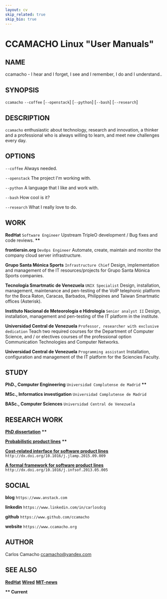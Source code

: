 ```yaml
---
layout: cv
skip_related: true
skip_bio: true
---
```


CCAMACHO Linux "User Manuals"
=============================

NAME
----

ccamacho - I hear and I forget, I see and I remember, I do and I understand..

SYNOPSIS
--------

`ccamacho` `--coffee` [`--openstack`] [`--python`] [`--bash`] [`--research`]

DESCRIPTION
-----------

`ccamacho` enthusiastic about technology, research and innovation,
a thinker and a professional who is always willing to learn, and
meet new challenges every day.

OPTIONS
-------

`--coffee`
  Always needed.

`--openstack`
  The project I'm working with.

`--python`
  A language that I like and work with.

`--bash`
  How cool is it?

`--research`
  What I really love to do.

WORK
----

**RedHat** `Software Engineer` Upstream TripleO development / Bug fixes and code reviews. **\*\***

**frontiersin.org** `DevOps Engineer` Automate, create, maintain and monitor the company cloud server infrastructure.

**Grupo Santa Mónica Sports** `Infrastructure Chief` Design, implementation and management of the IT resources/projects for Grupo Santa Mónica Sports companies.

**Tecnología Smartmatic de Venezuela** `UNIX Specialist` Design, installation, management, maintenance and pen-testing of the VoIP telephonic platform for the Boca Raton, Caracas, Barbados, Philippines and Taiwan Smartmatic offices (Asterisk).

**Instituto Nacional de Meteorología e Hidrología** `Senior analyst II` Design, installation, management and pen-testing of the IT platform in the institute.

**Universidad Central de Venezuela** `Professor, researcher with exclusive dedication` Teach two required courses for the Department of Computer Science, and / or electives courses of the professional option Communication Technologies and Computer Networks.

**Universidad Central de Venezuela** `Programming assistant` Installation, configuration and management of the IT platform for the Sciencies Faculty.

STUDY
-----

**PhD., Computer Engineering** `Universidad Complutense de Madrid` **\*\***

**MSc., Informatics investigation** `Universidad Complutense de Madrid`

**BASc., Computer Sciences** `Universidad Central de Venezuela`

RESEARCH WORK
-------------

**[PhD dissertation](https://github.com/ccamacho/papers/blob/master/NaN.pdf)** **\*\***

**[Probabilistic product lines](https://github.com/ccamacho/papers/blob/master/NaN.pdf)** **\*\***

**[Cost-related interface for software product lines](https://github.com/ccamacho/papers/blob/master/1-s2.0-S2352220815000917-main.pdf)** ``http://dx.doi.org/10.1016/j.jlamp.2015.09.009``

**[A formal framework for software product lines](https://github.com/ccamacho/papers/blob/master/1-s2.0-S0950584913001262-main.pdf)** ``http://dx.doi.org/10.1016/j.infsof.2013.05.005``

SOCIAL
------

**blog** `https://www.anstack.com`

**linkedin** `https://www.linkedin.com/in/carlosdcg`

**github** `https://www.github.com/ccamacho`

**website** `https://www.ccamacho.org`

AUTHOR
------

Carlos Camacho <ccamacho@yandex.com>

SEE ALSO
--------

**[RedHat](https://www.redhat.com)** **[Wired](https://www.wired.com)** **[MIT-news](http://news.mit.edu/)**

**\*\* Current**

